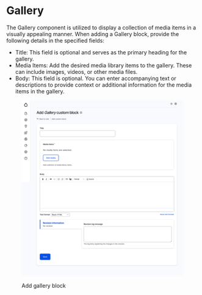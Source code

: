 # Gallery

The Gallery component is utilized to display a collection of media items in a visually appealing manner. When adding a Gallery block, provide the following details in the specified fields:

* Title: This field is optional and serves as the primary heading for the gallery.
* Media Items: Add the desired media library items to the gallery. These can include images, videos, or other media files.
* Body: This field is optional. You can enter accompanying text or descriptions to provide context or additional information for the media items in the gallery.

<figure><img src="../../.gitbook/assets/screencapture-mcignite-ddev-site-block-add-gallery-2023-05-24-13_45_46.png" alt=""><figcaption><p>Add gallery block</p></figcaption></figure>
